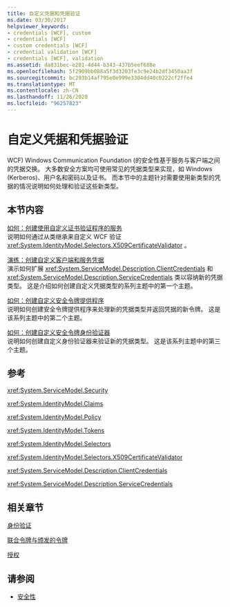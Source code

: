 ```yaml
---
title: 自定义凭据和凭据验证
ms.date: 03/30/2017
helpviewer_keywords:
- credentials [WCF], custom
- credentials [WCF]
- custom credentials [WCF]
- credential validation [WCF]
- credentials [WCF], validation
ms.assetid: da831bec-e281-4d44-b343-437b5eef688e
ms.openlocfilehash: 5f2909bb088a5f3d3203fe3c9e24b2df3450aa3f
ms.sourcegitcommit: bc293b14af795e0e999e3304dd40c0222cf2ffe4
ms.translationtype: MT
ms.contentlocale: zh-CN
ms.lasthandoff: 11/26/2020
ms.locfileid: "96257823"
---
```

# <a name="custom-credential-and-credential-validation"></a>自定义凭据和凭据验证

WCF) Windows Communication Foundation (的安全性基于服务与客户端之间的凭据交换。 大多数安全方案均可使用常见的凭据类型来实现，如 Windows (Kerberos)、用户名和密码以及证书。 而本节中的主题针对需要使用新类型的凭据的情况说明如何处理和验证这些新类型。  
  
## <a name="in-this-section"></a>本节内容  

 [如何：创建使用自定义证书验证程序的服务](how-to-create-a-service-that-employs-a-custom-certificate-validator.md)  
 说明如何通过从类继承来自定义 WCF 验证 <xref:System.IdentityModel.Selectors.X509CertificateValidator> 。  
  
 [演练：创建自定义客户端和服务凭据](walkthrough-creating-custom-client-and-service-credentials.md)  
 演示如何扩展 <xref:System.ServiceModel.Description.ClientCredentials> 和 <xref:System.ServiceModel.Description.ServiceCredentials> 类以容纳新的凭据类型。 这是介绍如何创建自定义凭据类型的系列主题中的第一个主题。  
  
 [如何：创建自定义安全令牌提供程序](how-to-create-a-custom-security-token-provider.md)  
 说明如何创建安全令牌提供程序来处理新的凭据类型并返回凭据的新令牌。 这是该系列主题中的第二个主题。  
  
 [如何：创建自定义安全令牌身份验证器](how-to-create-a-custom-security-token-authenticator.md)  
 说明如何创建自定义身份验证器来验证新的凭据类型。 这是该系列主题中的第三个主题。  
  
## <a name="reference"></a>参考  

 <xref:System.ServiceModel.Security>  
  
 <xref:System.IdentityModel.Claims>  
  
 <xref:System.IdentityModel.Policy>  
  
 <xref:System.IdentityModel.Tokens>  
  
 <xref:System.IdentityModel.Selectors>  
  
 <xref:System.IdentityModel.Selectors.X509CertificateValidator>  
  
 <xref:System.ServiceModel.Description.ClientCredentials>  
  
 <xref:System.ServiceModel.Description.ServiceCredentials>  
  
## <a name="related-sections"></a>相关章节  

 [身份验证](../feature-details/authentication-in-wcf.md)  
  
 [联合令牌与颁发的令牌](../feature-details/federation-and-issued-tokens.md)  
  
 [授权](../feature-details/authorization-in-wcf.md)  
  
## <a name="see-also"></a>请参阅

- [安全性](../feature-details/security.md)

